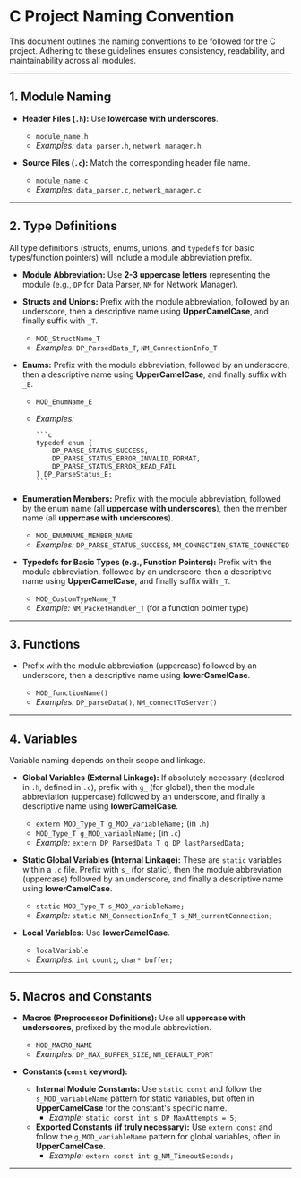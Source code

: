 # C Project Naming Convention

This document outlines the naming conventions to be followed for the C project. Adhering to these guidelines ensures consistency, readability, and maintainability across all modules.

-----

## 1\. Module Naming

* **Header Files (`.h`):** Use **lowercase with underscores**.

  * `module_name.h`
  * *Examples:* `data_parser.h`, `network_manager.h`

* **Source Files (`.c`):** Match the corresponding header file name.

  * `module_name.c`
  * *Examples:* `data_parser.c`, `network_manager.c`

-----

## 2\. Type Definitions

All type definitions (structs, enums, unions, and `typedef`s for basic types/function pointers) will include a module abbreviation prefix.

* **Module Abbreviation:** Use **2-3 uppercase letters** representing the module (e.g., `DP` for Data Parser, `NM` for Network Manager).

* **Structs and Unions:** Prefix with the module abbreviation, followed by an underscore, then a descriptive name using **UpperCamelCase**, and finally suffix with `_T`.

  * `MOD_StructName_T`
  * *Examples:* `DP_ParsedData_T`, `NM_ConnectionInfo_T`

* **Enums:** Prefix with the module abbreviation, followed by an underscore, then a descriptive name using **UpperCamelCase**, and finally suffix with `_E`.

  * `MOD_EnumName_E`
  * *Examples:*

        ```c
        typedef enum {
            DP_PARSE_STATUS_SUCCESS,
            DP_PARSE_STATUS_ERROR_INVALID_FORMAT,
            DP_PARSE_STATUS_ERROR_READ_FAIL
        } DP_ParseStatus_E;
        ```

* **Enumeration Members:** Prefix with the module abbreviation, followed by the enum name (all **uppercase with underscores**), then the member name (all **uppercase with underscores**).

  * `MOD_ENUMNAME_MEMBER_NAME`
  * *Examples:* `DP_PARSE_STATUS_SUCCESS`, `NM_CONNECTION_STATE_CONNECTED`

* **Typedefs for Basic Types (e.g., Function Pointers):** Prefix with the module abbreviation, followed by an underscore, then a descriptive name using **UpperCamelCase**, and finally suffix with `_T`.

  * `MOD_CustomTypeName_T`
  * *Example:* `NM_PacketHandler_T` (for a function pointer type)

-----

## 3\. Functions

* Prefix with the module abbreviation (uppercase) followed by an underscore, then a descriptive name using **lowerCamelCase**.

  * `MOD_functionName()`
  * *Examples:* `DP_parseData()`, `NM_connectToServer()`

-----

## 4\. Variables

Variable naming depends on their scope and linkage.

* **Global Variables (External Linkage):** If absolutely necessary (declared in `.h`, defined in `.c`), prefix with `g_` (for global), then the module abbreviation (uppercase) followed by an underscore, and finally a descriptive name using **lowerCamelCase**.

  * `extern MOD_Type_T g_MOD_variableName;` (in `.h`)
  * `MOD_Type_T g_MOD_variableName;` (in `.c`)
  * *Example:* `extern DP_ParsedData_T g_DP_lastParsedData;`

* **Static Global Variables (Internal Linkage):** These are `static` variables within a `.c` file. Prefix with `s_` (for static), then the module abbreviation (uppercase) followed by an underscore, and finally a descriptive name using **lowerCamelCase**.

  * `static MOD_Type_T s_MOD_variableName;`
  * *Example:* `static NM_ConnectionInfo_T s_NM_currentConnection;`

* **Local Variables:** Use **lowerCamelCase**.

  * `localVariable`
  * *Examples:* `int count;`, `char* buffer;`

-----

## 5\. Macros and Constants

* **Macros (Preprocessor Definitions):** Use all **uppercase with underscores**, prefixed by the module abbreviation.

  * `MOD_MACRO_NAME`
  * *Examples:* `DP_MAX_BUFFER_SIZE`, `NM_DEFAULT_PORT`

* **Constants (`const` keyword):**

  * **Internal Module Constants:** Use `static const` and follow the `s_MOD_variableName` pattern for static variables, but often in **UpperCamelCase** for the constant's specific name.
    * *Example:* `static const int s_DP_MaxAttempts = 5;`
  * **Exported Constants (if truly necessary):** Use `extern const` and follow the `g_MOD_variableName` pattern for global variables, often in **UpperCamelCase**.
    * *Example:* `extern const int g_NM_TimeoutSeconds;`

-----
